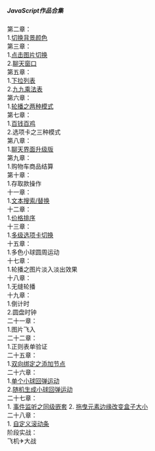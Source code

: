 ##### JavaScript作品合集
第二章：</br>
    1.[切换背景颜色](https://5iris5.github.io/JavaScript/02%20%E8%8E%B7%E5%8F%96%E5%85%83%E7%B4%A0%2B%E5%A3%B0%E6%98%8E%E5%8F%98%E9%87%8F/%E5%88%87%E6%8D%A2%E9%A2%9C%E8%89%B2%E8%83%8C%E6%99%AF%E4%BC%98%E5%8C%96.html)</br>
第三章：</br>
    1.[点击图片切换](https://5iris5.github.io/JavaScript/03%20%E5%B1%9E%E6%80%A7%E6%93%8D%E4%BD%9C%2B%E6%95%B0%E6%8D%AE%E7%B1%BB%E5%9E%8B/05%E4%BD%9C%E4%B8%9A%E4%B9%8B%E7%82%B9%E5%87%BB%E5%9B%BE%E7%89%87%E5%88%87%E6%8D%A2.html)</br>
    2.[聊天窗口](https://5iris5.github.io/JavaScript/03%20%E5%B1%9E%E6%80%A7%E6%93%8D%E4%BD%9C%2B%E6%95%B0%E6%8D%AE%E7%B1%BB%E5%9E%8B/05%E4%BD%9C%E4%B8%9A%E4%B9%8B%E8%81%8A%E5%A4%A9%E7%AA%97%E5%8F%A3.html)</br>
第五章：</br>
    1.[下拉列表](https://5iris5.github.io/JavaScript/05%20%E4%B8%89%E7%9B%AE%E8%BF%90%E7%AE%97%2Bfor%E5%BE%AA%E7%8E%AF/04%E4%B8%8B%E6%8B%89%E5%88%97%E8%A1%A8%E4%BC%98%E5%8C%96.html)</br>
    2.[九九乘法表](https://5iris5.github.io/JavaScript/05%20%E4%B8%89%E7%9B%AE%E8%BF%90%E7%AE%97%2Bfor%E5%BE%AA%E7%8E%AF/04%E4%B9%9D%E4%B9%9D%E4%B9%98%E6%B3%95%E8%A1%A8%E4%BC%98%E5%8C%96.html)</br>
第六章：</br>
    1.[轮播之两种模式](https://5iris5.github.io/JavaScript/06%20for%E5%BE%AA%E7%8E%AF%E8%A1%A5%E5%85%85%2Bdowhile/03%20%E7%AC%AC%E5%85%AD%E7%AB%A0%E4%BD%9C%E4%B8%9A%E4%B9%8B%E8%BD%AE%E6%92%AD%E7%9A%84%E4%B8%A4%E7%A7%8D%E6%A8%A1%E5%BC%8F.html)</br>
第七章：</br>
    1.[百钱百鸡](https://5iris5.github.io/JavaScript/07%20%E8%BF%90%E7%AE%97%E7%AC%A6%2B%E8%87%AA%E5%AE%9A%E4%B9%89(%E6%A0%87%E7%AD%BE)%E5%B1%9E%E6%80%A7/03%E7%AC%AC%E4%B8%83%E7%AB%A0%E4%BD%9C%E4%B8%9A%E4%B9%8B%E7%99%BE%E9%92%B1%E7%99%BE%E9%B8%A1.html)</br>
    2.选项卡之三种模式</br>
第八章：</br>
    1.[聊天界面升级版](https://5iris5.github.io/JavaScript/08%20%E5%87%BD%E6%95%B0%E5%AE%9A%E4%B9%89%2Bthis%2B%E5%8F%82%E6%95%B0/04%20%E7%AC%AC%E5%85%AB%E7%AB%A0%E4%BD%9C%E4%B8%9A%E4%B9%8B%E8%81%8A%E5%A4%A9%E7%95%8C%E9%9D%A2%E5%8D%87%E7%BA%A7%E7%89%88.html)</br>
第九章：</br>
    1.购物车商品结算</br>
第十章：</br>
    1.存取款操作</br>
十一章：</br>
    1.[文本搜索/替换](https://5iris5.github.io/JavaScript/11%20%E7%B1%BB%E5%9E%8B%E8%BD%AC%E6%8D%A2%2B%E5%AD%97%E7%AC%A6%E4%B8%B2%E6%95%B0%E7%BB%84%E6%96%B9%E6%B3%95/04%E5%8D%81%E4%B8%80%E7%AB%A0%E4%BD%9C%E4%B8%9A%E4%B9%8B%E6%90%9C%E7%B4%A2%E6%9B%BF%E6%8D%A2.html)</br>
十二章：</br>
    1.[价格排序](https://5iris5.github.io/JavaScript/12%20%E6%95%B0%E7%BB%84%E6%96%B9%E6%B3%95%E8%A1%A5%E5%85%85/02%E5%8D%81%E4%BA%8C%E7%AB%A0%E4%BD%9C%E4%B8%9A%E4%B9%8B%E4%BB%B7%E6%A0%BC%E6%8E%92%E5%BA%8F.html)</br>
十三章：</br>
    1.[多级选项卡切换](https://5iris5.github.io/JavaScript/13%20ES6%E5%AD%97%E7%AC%A6%E4%B8%B2%E6%95%B0%E7%BB%84%E6%96%B9%E6%B3%95/03%E5%8D%81%E4%B8%89%E7%AB%A0%E8%8A%82%E4%BD%9C%E4%B8%9A%E4%B9%8B%E5%A4%9A%E5%B1%82%E9%80%89%E9%A1%B9%E5%8D%A1.html)</br>
十五章：</br>
    1.多色小球圆周运动</br>
十七章：</br>
    1.轮播之图片淡入淡出效果</br>
十八章：</br>
    1.无缝轮播</br>
十九章：</br>
    1.倒计时</br>
    2.圆盘时钟</br>
二十一章：</br>
    1.图片飞入</br>
二十二章：</br>
    1.正则表单验证</br>
二十五章：</br>
    1.[双向绑定之添加节点](https://5iris5.github.io/JavaScript/25%20%E9%9D%99%E6%80%81%E5%B1%9E%E6%80%A7%2B%E5%8C%85%E8%A3%85%E5%AF%B9%E8%B1%A1%2BDOM/04%E7%AC%AC%E4%BA%8C%E5%8D%81%E4%BA%94%E7%AB%A0%E4%BD%9C%E4%B8%9A%E4%B9%8B%E6%B7%BB%E5%8A%A0%E8%8A%82%E7%82%B9.html)</br>
二十六章：</br>
    1.[单个小球回弹运动](https://5iris5.github.io/JavaScript/26%20DOM%E8%A1%A5%E5%85%85/04%E5%B0%8F%E7%90%83%E8%BF%90%E5%8A%A8.html)</br>
    2.[随机生成小球回弹运动](https://5iris5.github.io/JavaScript/26%20DOM%E8%A1%A5%E5%85%85/05%E7%AC%AC%E4%BA%8C%E5%8D%81%E5%85%AD%E7%AB%A0%E4%BD%9C%E4%B8%9A%E4%B9%8B%E9%9A%8F%E6%9C%BA%E7%94%9F%E6%88%90%E5%B0%8F%E7%90%83%E8%A7%A6%E5%BA%95%E5%8F%8D%E5%BC%B9.html)</br>
二十七章：</br>
    1. [事件监听之同级嵌套](https://5iris5.github.io/)
    2. [拖曳元素边缘改变盒子大小](https://5iris5.github.io/)</br>
二十八章：</br>
    1. [自定义滚动条](https://5iris5.github.io/)</br>
阶段实战：</br>
    飞机✈大战